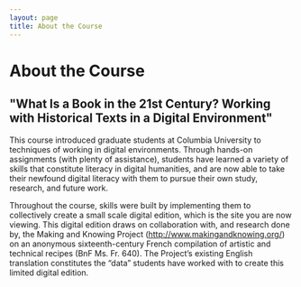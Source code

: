 ```yaml
---
layout: page
title: About the Course
---
```


# About the Course

## "What Is a Book in the 21st Century? Working with Historical Texts in a Digital Environment"

This course introduced graduate students at Columbia University to techniques of working in digital environments. Through hands-on assignments (with plenty of assistance), students have learned a variety of skills that constitute literacy in digital humanities, and are now able to take their newfound digital literacy with them to pursue their own study, research, and future work.

Throughout the course, skills were built by implementing them to collectively create a small scale digital edition, which is the site you are now viewing. This digital edition draws on collaboration with, and research done by, the Making and Knowing Project (http://www.makingandknowing.org/) on an anonymous sixteenth-century French compilation of artistic and technical recipes (BnF Ms. Fr. 640). The Project’s existing English translation constitutes the “data” students have worked with to create this limited digital edition.

